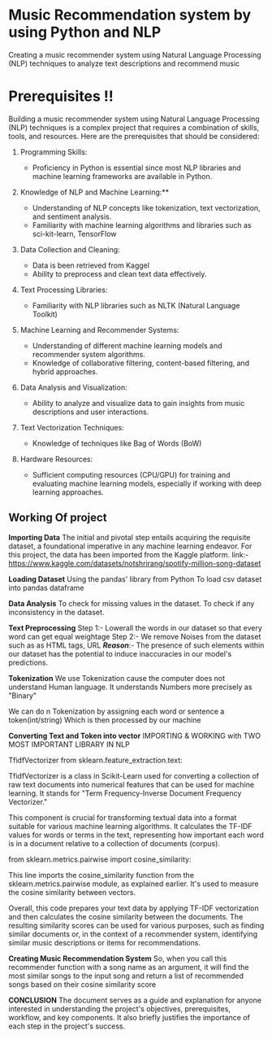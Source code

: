 # Music Recommendation system by using Python and NLP


Creating a music recommender system using Natural Language Processing (NLP) techniques to analyze text descriptions and recommend music 

# Prerequisites !!
Building a music recommender system using Natural Language Processing (NLP) techniques is a complex project that requires a combination of skills, tools, and resources. Here are the prerequisites that should be considered:

1. Programming Skills:
   - Proficiency in Python is essential since most NLP libraries and machine learning frameworks are available in Python.

2. Knowledge of NLP and Machine Learning:**
   - Understanding of NLP concepts like tokenization, text vectorization, and sentiment analysis.
   - Familiarity with machine learning algorithms and libraries such as sci-kit-learn, TensorFlow

3. Data Collection and Cleaning:
   - Data is been retrieved from Kaggel
   - Ability to preprocess and clean text data effectively.

4. Text Processing Libraries:
   - Familiarity with NLP libraries such as NLTK (Natural Language Toolkit) 

5. Machine Learning and Recommender Systems:
   - Understanding of different machine learning models and recommender system algorithms.
   - Knowledge of collaborative filtering, content-based filtering, and hybrid approaches.

6.  Data Analysis and Visualization:
    - Ability to analyze and visualize data to gain insights from music descriptions and user interactions.

7.  Text Vectorization Techniques:
     - Knowledge of techniques like Bag of Words (BoW)
    
8.  Hardware Resources:
    - Sufficient computing resources (CPU/GPU) for training and evaluating machine learning models, especially if working 
      with deep learning approaches.
## Working Of project ##

**Importing Data**
  The initial and pivotal step entails acquiring the requisite dataset,
  a foundational imperative in any machine learning endeavor. 
  For this project, the data has been imported from the Kaggle platform.
  link:- https://www.kaggle.com/datasets/notshrirang/spotify-million-song-dataset

 **Loading Dataset**
  Using the pandas' library from Python
  To load csv dataset into pandas dataframe 

 **Data Analysis** 
   To check for missing values in the dataset.
   To check if any inconsistency in the dataset.

 **Text Preprocessing**
 Step 1:- Lowerall the words in our dataset so that every word can get equal weightage
 Step 2:- We remove Noises from the dataset such as 
 as HTML tags, URL 
 ***Reason***:-
 The presence of such elements within our dataset has the potential to induce inaccuracies in our model's predictions.

 **Tokenization**
 We use Tokenization cause the computer does not understand Human language.
 It understands Numbers more precisely as "Binary"

 We can do n Tokenization by assigning each word or sentence a token(int/string)
 Which is then processed by our machine 

 **Converting Text and Token into vector**
 IMPORTING & WORKING with TWO MOST IMPORTANT LIBRARY IN NLP 
 
 TfidfVectorizer from sklearn.feature_extraction.text:

 TfidfVectorizer is a class in Scikit-Learn used for converting a collection of raw text documents into numerical features 
 that can be used for machine learning. It stands for "Term Frequency-Inverse Document Frequency Vectorizer."

 This component is crucial for transforming textual data into a format suitable for various machine learning algorithms. It 
 calculates the TF-IDF values for words or terms in the text, representing how important each word is in a document relative 
 to a collection of documents (corpus).

 from sklearn.metrics.pairwise import cosine_similarity:

This line imports the cosine_similarity function from the sklearn.metrics.pairwise module, as explained earlier. It's used to measure the cosine similarity between vectors.

 Overall, this code prepares your text data by applying TF-IDF vectorization and then calculates the cosine similarity between the documents. The resulting similarity scores can be used for various purposes, such as finding similar documents or, in the context of a recommender system, identifying similar music descriptions or items for recommendations.

**Creating Music Recommendation System**
So, when you call this recommender function with a song name as an argument,
it will find the most similar songs to the input song and return a list of recommended songs 
based on their cosine similarity score


**CONCLUSION**
The document serves as a guide and explanation for anyone interested in understanding the project's objectives, prerequisites, workflow, and key components.
It also briefly justifies the importance of each step in the project's success.


